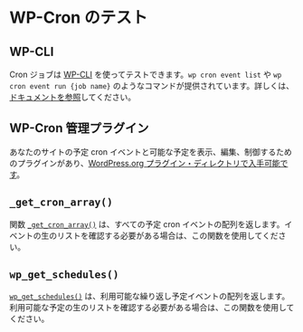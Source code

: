 <!-- 
# Testing of WP-Cron
 -->
# WP-Cron のテスト

## WP-CLI

<!-- 
Cron jobs can be tested using [WP-CLI](https://wp-cli.org/). It offers commands like `wp cron event list` and `wp cron event run {job name}`. [Check the documentation](https://developer.wordpress.org/cli/commands/cron/) for more details.
 -->
Cron ジョブは [WP-CLI](https://wp-cli.org/) を使ってテストできます。`wp cron event list` や `wp cron event run {job name}` のようなコマンドが提供されています。詳しくは、[ドキュメントを参照](https://developer.wordpress.org/cli/commands/cron/)してください。

<!-- 
## WP-Cron Management Plugins
 -->
## WP-Cron 管理プラグイン

<!-- 
Several [plugins are available on the WordPress.org Plugin Directory](https://wordpress.org/plugins/tags/cron/) for viewing, editing, and controlling the scheduled cron events and available schedules on your site.
 -->
あなたのサイトの予定 cron イベントと可能な予定を表示、編集、制御するためのプラグインがあり、[WordPress.org プラグイン・ディレクトリで入手可能です](https://ja.wordpress.org/plugins/tags/cron/)。

## `_get_cron_array()`

<!-- 
The [`_get_cron_array()`](https://developer.wordpress.org/reference/functions/_get_cron_array/) function returns an array of all currently scheduled cron events. Use this function if you need to inspect the raw list of events.
 -->
関数 [`_get_cron_array()`](https://developer.wordpress.org/reference/functions/_get_cron_array/) は、すべての予定 cron イベントの配列を返します。イベントの生のリストを確認する必要がある場合は、この関数を使用してください。

## `wp_get_schedules()`

<!-- 
The [`wp_get_schedules()`](https://developer.wordpress.org/reference/functions/wp_get_schedules/) function returns an array of available event recurrence schedules. Use this function if you need to inspect the raw list of available schedules.
 -->
[`wp_get_schedules()`](https://developer.wordpress.org/reference/functions/wp_get_schedules/) は、利用可能な繰り返し予定イベントの配列を返します。利用可能な予定の生のリストを確認する必要がある場合は、この関数を使用してください。